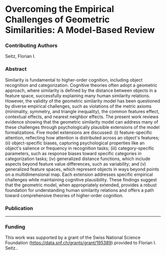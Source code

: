 # Overcoming the Empirical Challenges of Geometric Similarities: A Model-Based Review

### Contributing Authors
Seitz, Florian I.

### Abstract
Similarity is fundamental to higher-order cognition, including object recognition and categorization. Cognitive theories often adopt a geometric approach, where similarity is defined by the distance between objects in a feature space, successfully explaining many human similarity relations. However, the validity of the geometric similarity model has been questioned by diverse empirical challenges, such as violations of the metric axioms (minimality, symmetry, and triangle inequality), the common features effect, contextual effects, and nearest neighbor effects. The present work reviews evidence showing that the geometric similarity model can address many of these challenges through psychologically plausible extensions of the model formalizations. Five model extensions are discussed: (i) feature-specific attention, reflecting how attention is distributed across an object's features; (ii) object-specific biases, capturing psychological properties like an object's salience or frequency in recognition tasks; (iii) category-specific parameters, such as response biases toward specific categories in categorization tasks; (iv) generalized distance functions, which include aspects beyond feature value differences, such as variability; and (v) generalized feature spaces, which represent objects in ways beyond points on a multidimensional map. Each extension addresses specific empirical challenges while maintaining cognitive plausibility. These findings suggest that the geometric model, when appropriately extended, provides a robust foundation for understanding human similarity relations and offers a path toward comprehensive theories of higher-order cognition.

### Publication
---

### Funding
This work was supported by a grant of the Swiss National Science Foundation (https://data.snf.ch/grants/grant/195389) provided to Florian I. Seitz..
